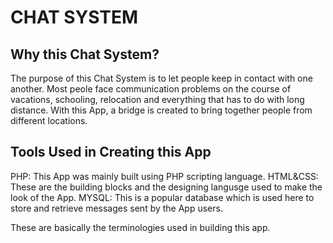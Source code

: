 # CHAT SYSTEM

## Why this Chat System?
The purpose of this Chat System is to let people keep in contact with one another. Most peole face communication problems on the course of vacations, schooling, relocation and everything that has to do with long distance. With this App, a bridge is created to bring together people from different locations.

## Tools Used in Creating this App
PHP: This App was mainly built using PHP scripting language.
HTML&CSS: These are the building blocks and the designing langusge used to make the look of the App.
MYSQL: This is a popular database which is used here to store and retrieve messages sent by the App users.

These are basically the terminologies used in building this app.

